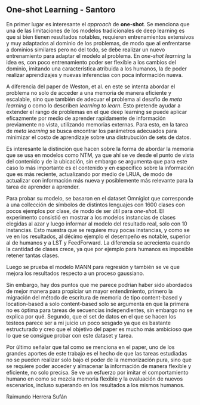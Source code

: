 ## One-shot Learning - Santoro

En primer lugar es interesante el _approach_ de **one-shot**. Se menciona que una de las limitaciones de los modelos tradicionales de deep learning es que si bien tienen resultados notables, requieren entrenamientos extensivos y muy adaptados al dominio de los problemas, de modo que al enfrentarse a dominios similares pero no del todo, se debe realizar un nuevo entrenamiento para adaptar el modelo al problema. En _one-shot learning_ la idea es, con poco entrenamiento poder ser flexible a los cambios del dominio, imitando una característica atribuida a los humanos, la de poder realizar aprendizajes y nuevas inferencias con poca información nueva.

A diferencia del paper de Weston, et al. en este se intenta abordar el problema no solo de acceder a una memoria de manera eficiente y escalable, sino que también de adecuar el problema al desafio de _meta learning_ o como lo describen _learning to learn_. Esto pretende ayudar a extender el rango de problemas en el que deep learning se puede aplicar eficazmente por medio de aprender rapidamente de información previamente no vista, utilizando memorias externas. Para esto, en la tarea de _meta learning_ se busca encontrar los parámetros adecuados para minimizar el costo de aprendizaje sobre una distrubución de sets de datos.

Es interesante la distinción que hacen sobre la forma de abordar la memoria que se usa en modelos como NTM, ya que ahí se ve desde el punto de vista del contenido y de la ubicación, sin embargo se argumenta que para este caso lo más importante es el contenido y en específico sobre la información que es más reciente, actualizando por medio de LRUA, de modo de actualizar con información más nueva y posiblemente más relevante para la tarea de aprender a aprender.

Para probar su modelo, se basaron en el dataset Omniglot que corresponde a una collección de símbolos de distintos lenguajes con 1600 clases con pocos ejemplos por clase, de modo de ser útil para _one-shot_. El experimento consistió en mostrar a los modelos instancias de clases elegidas al azar y luego informar al modelo del resultado real, solo con 10 instancias. Esto muestra que se requiere muy pocas instancias, y como se ve en los resultados, al décimo ejemplo el desempeño es notable, superior al de humanos y a LST y FeedForward. La diferencia se acrecienta cuando la cantidad de clases crece, ya que por ejemplo para humanos es imposible retener tantas clases.

Luego se prueba el modelo MANN para regresión y también se ve que mejora los resultados respecto a un proceso gaussiano.

Sin embargo, hay dos puntos que me parece podrían haber sido abordados de mejor manera para propiciar un mayor entendimiento, primero la migración del método de escritura de memoria de tipo content-based y location-based a solo content-based solo se argumenta en que la primera no es óptima para tareas de secuencias independientes, sin embargo no se explica por qué. Segundo, que el set de datos en el que se hacen los testeos parece ser a mi juicio un poco sesgado ya que es bastante estructurado y creo que el objetivo del paper es mucho más ambicioso que lo que se consigue probar con este dataset y tarea.

Por último señalar que tal como se menciona en el paper, uno de los grandes aportes de este trabajo es el hecho de que las tareas estudiadas no se pueden realizar solo bajo el poder de la memorización pura, sino que se requiere poder acceder y almacenar la información de manera flexible y eficiente, no solo precisa. Se ve un esfuerzo por imitar el comportamiento humano en como se mezcla memoria flexible y la evaluación de nuevos escenarios, incluso superando en los resultados a los mismos humanos.

Raimundo Herrera Sufán